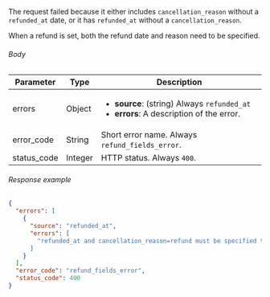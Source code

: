 <!--- RefundDateNull.md --->

The request failed because it either includes `cancellation_reason` without a `refunded_at` date, or it has `refunded_at` without a `cancellation_reason`.

When a refund is set, both the refund date and reason need to be specified.

###### Body

| Parameter   | Type    | Description                                                  |
| ----------- | ------- | ------------------------------------------------------------ |
| errors      | Object  | <ul><li> **source**: (string) Always `refunded_at`</li><li> **errors**: A description of the error.</li></ul> |
| error_code  | String  | Short error name. Always `refund_fields_error`.              |
| status_code | Integer | HTTP status. Always `400`.                                   |

###### Response example

```json
{
  "errors": [
    {
      "source": "refunded_at",
      "errors": [
        "refunded_at and cancellation_reason=refund must be specified together."
      ]
    }
  ],
  "error_code": "refund_fields_error",
  "status_code": 400
}
```

 
